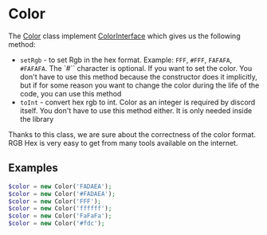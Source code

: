 # Color

The [Color](../src/Color.php) class implement [ColorInterface](../src/Interface/Color/ColorInterface.php) which gives us the following method:

- `setRgb` - to set Rgb in the hex format. Example: `FFF`, `#FFF`, `FAFAFA`, `#FAFAFA`. The `#`` character is optional. If you want to set the color. You don't have to use this method because the constructor does it implicitly, but if for some reason you want to change the color during the life of the code, you can use this method
- `toInt` - convert hex rgb to int. Color as an integer is required by discord itself. You don't have to use this method either. It is only needed inside the library

Thanks to this class, we are sure about the correctness of the color format. RGB Hex is very easy to get from many tools available on the internet.

## Examples

```php
$color = new Color('FADAEA');
$color = new Color('#FADAEA');
$color = new Color('FFF');
$color = new Color('ffffff');
$color = new Color('FaFaFa');
$color = new Color('#fdc');
```
